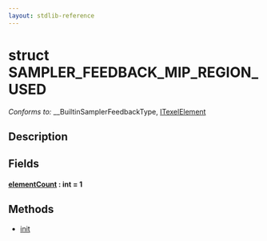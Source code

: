 ```yaml
---
layout: stdlib-reference
---
```


# struct SAMPLER\_FEEDBACK\_MIP\_REGION\_USED

*Conforms to:* \_\_BuiltinSamplerFeedbackType, [ITexelElement](../../interfaces/itexelelement-016/index.html)

## Description



## Fields

####  <a id="decl-elementCount"></a>[elementCount](elementcount-7.html) : int = 1

## Methods

* [init](init)


<!-- RTD-TOC-START
```{toctree}
:titlesonly:
:hidden:

Element <element-0>
elementCount <elementcount-7>
init <init>
```
RTD-TOC-END -->
